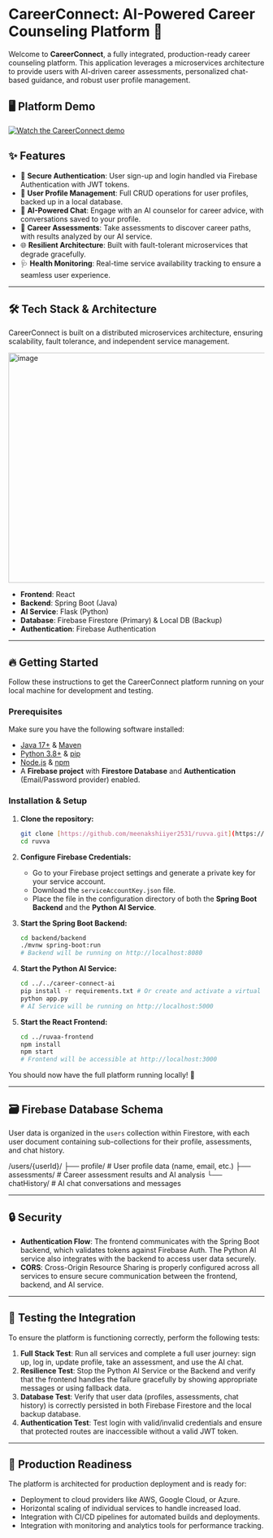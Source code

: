 # CareerConnect: AI-Powered Career Counseling Platform 🚀

Welcome to **CareerConnect**, a fully integrated, production-ready career counseling platform. This application leverages a microservices architecture to provide users with AI-driven career assessments, personalized chat-based guidance, and robust user profile management.

## 🖥 Platform Demo

[![Watch the CareerConnect demo](https://img.youtube.com/vi/SRnXmLy0TYM/maxresdefault.jpg)](https://www.youtube.com/watch?v=SRnXmLy0TYM)

## ✨ Features

-   🔐 **Secure Authentication**: User sign-up and login handled via Firebase Authentication with JWT tokens.
-   👤 **User Profile Management**: Full CRUD operations for user profiles, backed up in a local database.
-   🤖 **AI-Powered Chat**: Engage with an AI counselor for career advice, with conversations saved to your profile.
-   📝 **Career Assessments**: Take assessments to discover career paths, with results analyzed by our AI service.
-   🌐 **Resilient Architecture**: Built with fault-tolerant microservices that degrade gracefully.
-   🩺 **Health Monitoring**: Real-time service availability tracking to ensure a seamless user experience.

---

## 🛠️ Tech Stack & Architecture

CareerConnect is built on a distributed microservices architecture, ensuring scalability, fault tolerance, and independent service management.

<img width="511" height="452" alt="image" src="https://github.com/user-attachments/assets/af0b3330-50b1-42c1-9423-a086f2d50fc2" />



-   **Frontend**: React
-   **Backend**: Spring Boot (Java)
-   **AI Service**: Flask (Python)
-   **Database**: Firebase Firestore (Primary) & Local DB (Backup)
-   **Authentication**: Firebase Authentication

---

## 🔥 Getting Started

Follow these instructions to get the CareerConnect platform running on your local machine for development and testing.

### Prerequisites

Make sure you have the following software installed:

-   [Java 17+](https://www.oracle.com/java/technologies/downloads/) & [Maven](https://maven.apache.org/download.cgi)
-   [Python 3.8+](https://www.python.org/downloads/) & [pip](https://pip.pypa.io/en/stable/installation/)
-   [Node.js](https://nodejs.org/) & [npm](https://www.npmjs.com/get-npm)
-   A **Firebase project** with **Firestore Database** and **Authentication** (Email/Password provider) enabled.

### Installation & Setup

1.  **Clone the repository:**
    ```bash
    git clone [https://github.com/meenakshiiyer2531/ruvva.git](https://github.com/meenakshiiyer2531/ruvva.git))
    cd ruvva
    ```

2.  **Configure Firebase Credentials:**
    -   Go to your Firebase project settings and generate a private key for your service account.
    -   Download the `serviceAccountKey.json` file.
    -   Place the file in the configuration directory of both the **Spring Boot Backend** and the **Python AI Service**.

3.  **Start the Spring Boot Backend:**
    ```bash
    cd backend/backend
    ./mvnw spring-boot:run
    # Backend will be running on http://localhost:8080
    ```

4.  **Start the Python AI Service:**
    ```bash
    cd ../../career-connect-ai
    pip install -r requirements.txt # Or create and activate a virtual environment
    python app.py
    # AI Service will be running on http://localhost:5000
    ```

5.  **Start the React Frontend:**
    ```bash
    cd ../ruvaa-frontend
    npm install
    npm start
    # Frontend will be accessible at http://localhost:3000
    ```

You should now have the full platform running locally! 🎉

---

## 🗃️ Firebase Database Schema

User data is organized in the `users` collection within Firestore, with each user document containing sub-collections for their profile, assessments, and chat history.

/users/{userId}/
├── profile/        # User profile data (name, email, etc.)
├── assessments/    # Career assessment results and AI analysis
└── chatHistory/    # AI chat conversations and messages


---

## 🔒 Security

-   **Authentication Flow**: The frontend communicates with the Spring Boot backend, which validates tokens against Firebase Auth. The Python AI service also integrates with the backend to access user data securely.
-   **CORS**: Cross-Origin Resource Sharing is properly configured across all services to ensure secure communication between the frontend, backend, and AI service.

---

## 🧪 Testing the Integration

To ensure the platform is functioning correctly, perform the following tests:

1.  **Full Stack Test**: Run all services and complete a full user journey: sign up, log in, update profile, take an assessment, and use the AI chat.
2.  **Resilience Test**: Stop the Python AI Service or the Backend and verify that the frontend handles the failure gracefully by showing appropriate messages or using fallback data.
3.  **Database Test**: Verify that user data (profiles, assessments, chat history) is correctly persisted in both Firebase Firestore and the local backup database.
4.  **Authentication Test**: Test login with valid/invalid credentials and ensure that protected routes are inaccessible without a valid JWT token.

---

## 🎯 Production Readiness

The platform is architected for production deployment and is ready for:

-   Deployment to cloud providers like AWS, Google Cloud, or Azure.
-   Horizontal scaling of individual services to handle increased load.
-   Integration with CI/CD pipelines for automated builds and deployments.
-   Integration with monitoring and analytics tools for performance tracking.
